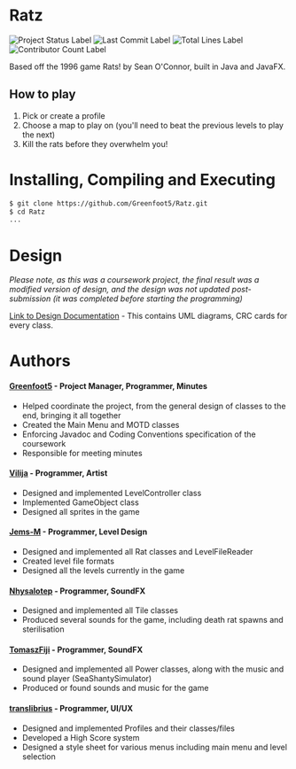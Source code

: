 # Ratz
![Project Status Label](https://img.shields.io/badge/project_status-Complete-inactive)
![Last Commit Label](https://img.shields.io/github/last-commit/Greenfoot5/Ratz/main?logo=Github)
![Total Lines Label](https://img.shields.io/tokei/lines/github/Greenfoot5/Ratz)
![Contributor Count Label](https://img.shields.io/github/contributors/Greenfoot5/Ratz?color=blue)

Based off the 1996 game Rats! by Sean O'Connor, built in Java and JavaFX.

## How to play

1. Pick or create a profile
2. Choose a map to play on (you'll need to beat the previous levels to play the next)
3. Kill the rats before they overwhelm you!

# Installing, Compiling and Executing
<!--Missing Compile and Run-->
```sh
$ git clone https://github.com/Greenfoot5/Ratz.git
$ cd Ratz
...
```

# Design
_Please note, as this was a coursework project, the final result was a modified version of design, and the design was not updated post-submission (it was completed before starting the programming)_

[Link to Design Documentation](https://chambray-comb-aa7.notion.site/Classes-762c7942fd6642d287cf4291f3afceba) - This contains UML diagrams, CRC cards for every class.

# Authors
#### [Greenfoot5](https://github.com/Greenfoot5) - Project Manager, Programmer, Minutes
- Helped coordinate the project, from the general design of classes to the end, bringing it all together
- Created the Main Menu and MOTD classes
- Enforcing Javadoc and Coding Conventions specification of the coursework
- Responsible for meeting minutes

#### [Vilija](https://github.com/cornerOfTheMoon) - Programmer, Artist
- Designed and implemented LevelController class
- Implemented GameObject class
- Designed all sprites in the game

#### [Jems-M](https://github.com/Jems-M) - Programmer, Level Design
- Designed and implemented all Rat classes and LevelFileReader
- Created level file formats
- Designed all the levels currently in the game

#### [Nhysalotep](https://github.com/Nhysalotep) - Programmer, SoundFX
- Designed and implemented all Tile classes
- Produced several sounds for the game, including death rat spawns and sterilisation

#### [TomaszFiji](https://github.com/TomaszFiji) - Programmer, SoundFX
- Designed and implemented all Power classes, along with the music and sound player (SeaShantySimulator)
- Produced or found sounds and music for the game

#### [translibrius](https://github.com/translibrius) - Programmer, UI/UX
- Designed and implemented Profiles and their classes/files
- Developed a High Score system
- Designed a style sheet for various menus including main menu and level selection